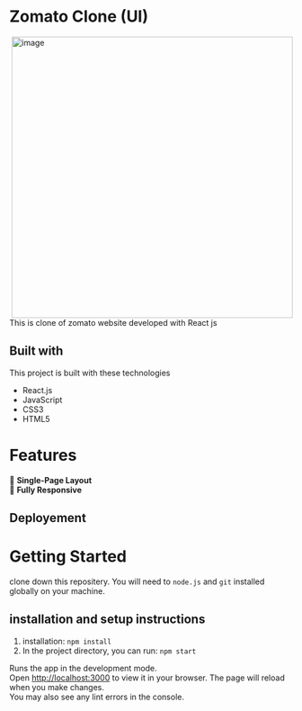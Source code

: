 # Zomato Clone (UI)
<img align="right" width="500" alt="image" src="https://user-images.githubusercontent.com/106578262/206367213-822799c3-4529-4afe-9f29-bf699ac7f91c.png">

This is clone of zomato website developed with React js 


## Built with
This project is built with these technologies 
- React.js
- JavaScript
- CSS3
- HTML5

# Features 
 📖  **Single-Page Layout** \
 📱  **Fully Responsive**


## Deployement


# Getting Started 
clone down this repositery. You will need to `node.js` and `git` installed globally on your machine.


## installation and setup instructions
1. installation: `npm install`
2. In the project directory, you can run: `npm start`

Runs the app in the development mode.\
Open [http://localhost:3000](http://localhost:3000) to view it in your browser.
The page will reload when you make changes.\
You may also see any lint errors in the console.

